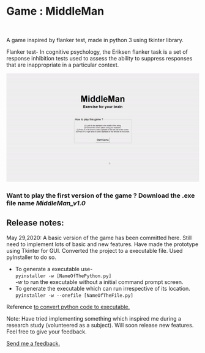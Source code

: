 <html>
<head>
 <noscript>
<meta name="google-site-verification" content="y9w7d9GH1y7qn5LPpB2L36LSFh1xGxcg4k542inOuoM" />   
 </noscript>
 </head>
 
 <body>
<h1>Game : MiddleMan</h1><img hre="http://hits.dwyl.com/itsaditi/MiddleMan.svg"/>

A game inspired by flanker test, made in python 3 using tkinter library.

Flanker test- In cognitive psychology, the Eriksen flanker task is a set of response inhibition tests used to assess the ability to suppress responses that are inappropriate in a particular context.

![MiddleMan](v1.gif.gif)


<h3>Want to play the first version of the game ? Download the .exe file name <i>MiddleMan_v1.0</i> </h3>

<h2>Release notes:</h2>

May 29,2020: A basic version of the game has been committed here. Still need to implement lots of basic and new features. Have made the prototype using Tkinter for GUI.
Converted the project to a executable file. Used pyInstaller to do so.
<ul><li>
To generate a executable use-<br><code>pyinstaller -w [NameOfThePython.py]</code> <br> <i>-w</i> to run the executable without a initial command prompt screen.</li>
 <li>To generate the executable which can run irrespective of its location.<br> <code>pyinstaller -w --onefile [NameOfTheFile.py]</code></li></ul>
Reference <a href="https://youtu.be/lOIJIk_maO4">to convert python code to executable. </a><br>

Note:
Have tried implementing something which inspired me during a research study (volunteered as a subject). Will soon release new features. Feel free to give your feedback.
<br>

<a href="mailto:aditi3049@gmail.com">Send me a feedback.</a>
</body>
</html>
